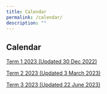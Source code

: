 ```yaml
---
title: Calendar
permalink: /calendar/
description: ""
---
```

## Calendar 

[Term 1 2023 (Updated 30 Dec 2022)](/files/Term%201%202023.pdf)

[Term 2 2023 (Updated 3 March 2023)](/files/Term%202%202023%20Calendar.pdf)

[Term 3 2023 (Updated 22 June 2023)](/files/term%203%202023%20Calendar.pdf)